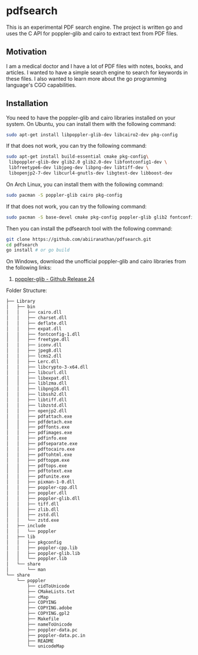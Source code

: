 # pdfsearch

This is an experimental PDF search engine. The project is written go and uses the C API for poppler-glib and cairo to extract text from PDF files.

## Motivation
I am a medical doctor and I have a lot of PDF files with notes, books, and articles. I wanted to have a simple search engine to search for keywords in these files. I also wanted to learn more about the go programming language's CGO capabilities.

## Installation
You need to have the poppler-glib and cairo libraries installed on your system. On Ubuntu, you can install them with the following command:

```bash
sudo apt-get install libpoppler-glib-dev libcairo2-dev pkg-config
```

If that does not work, you can try the following command:
```bash
sudo apt-get install build-essential cmake pkg-config\
 libpoppler-glib-dev glib2.0 glib2.0-dev libfontconfig1-dev \
 libfreetype6-dev libjpeg-dev libpng-dev libtiff-dev \
 libopenjp2-7-dev libcurl4-gnutls-dev libgtest-dev libboost-dev
```


On Arch Linux, you can install them with the following command:

```bash
sudo pacman -S poppler-glib cairo pkg-config
```

If that does not work, you can try the following command:
```bash
sudo pacman -S base-devel cmake pkg-config poppler-glib glib2 fontconfig freetype2 libjpeg-turbo libpng libtiff libcurl-gnutls gtest boost
```


Then you can install the pdfsearch tool with the following command:

```bash
git clone https://github.com/abiiranathan/pdfsearch.git
cd pdfsearch
go install # or go build
```

On Windows, download the unofficial poppler-glib and cairo libraries from the following links:

1. [poppler-glib - Github Release 24](https://github.com/oschwartz10612/poppler-windows/releases/tag/v24.02.0-0)

Folder Structure:
```txt
├── Library
│   ├── bin
│   │   ├── cairo.dll
│   │   ├── charset.dll
│   │   ├── deflate.dll
│   │   ├── expat.dll
│   │   ├── fontconfig-1.dll
│   │   ├── freetype.dll
│   │   ├── iconv.dll
│   │   ├── jpeg8.dll
│   │   ├── lcms2.dll
│   │   ├── Lerc.dll
│   │   ├── libcrypto-3-x64.dll
│   │   ├── libcurl.dll
│   │   ├── libexpat.dll
│   │   ├── liblzma.dll
│   │   ├── libpng16.dll
│   │   ├── libssh2.dll
│   │   ├── libtiff.dll
│   │   ├── libzstd.dll
│   │   ├── openjp2.dll
│   │   ├── pdfattach.exe
│   │   ├── pdfdetach.exe
│   │   ├── pdffonts.exe
│   │   ├── pdfimages.exe
│   │   ├── pdfinfo.exe
│   │   ├── pdfseparate.exe
│   │   ├── pdftocairo.exe
│   │   ├── pdftohtml.exe
│   │   ├── pdftoppm.exe
│   │   ├── pdftops.exe
│   │   ├── pdftotext.exe
│   │   ├── pdfunite.exe
│   │   ├── pixman-1-0.dll
│   │   ├── poppler-cpp.dll
│   │   ├── poppler.dll
│   │   ├── poppler-glib.dll
│   │   ├── tiff.dll
│   │   ├── zlib.dll
│   │   ├── zstd.dll
│   │   └── zstd.exe
│   ├── include
│   │   └── poppler
│   ├── lib
│   │   ├── pkgconfig
│   │   ├── poppler-cpp.lib
│   │   ├── poppler-glib.lib
│   │   └── poppler.lib
│   └── share
│       └── man
└── share
    └── poppler
        ├── cidToUnicode
        ├── CMakeLists.txt
        ├── cMap
        ├── COPYING
        ├── COPYING.adobe
        ├── COPYING.gpl2
        ├── Makefile
        ├── nameToUnicode
        ├── poppler-data.pc
        ├── poppler-data.pc.in
        ├── README
        └── unicodeMap


```